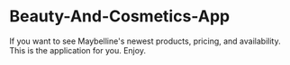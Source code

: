 # Beauty-And-Cosmetics-App
If you want to see Maybelline's newest products, pricing, and availability. This is the application for you. Enjoy.

